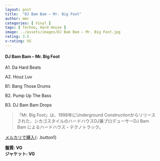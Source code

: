 ```yaml
---
layout: post
title:  "DJ Bam Bam – Mr. Big Foot"
author: mmr
categories: [ Vinyl ]
tags: [ Techno, Hard House ]
image: ../assets/images/DJ Bam Bam – Mr. Big Foot.jpg
rating: 3.5
v-rating: VG
---
```


#### DJ Bam Bam – Mr. Big Foot

A1. Da Hard Beats

A2. Houz Luv

B1. Bang Those Drums

B2. Pump Up The Bass

B3. DJ Bam Bam Drops

> 「Mr. Big Foot」は、1998年にUnderground Constructionからリリースされた、シカゴスタイルのハードハウスDJ兼プロデューサーDJ Bam Bam によるハードハウス・テクノトラック。

[メルカリで購入](https://jp.mercari.com/item/m57199645919){: .button1}

<div class="mt-4 mb-4 d-flex align-items-center">
<strong class="mr-1">盤質: VG</strong>
</div>
<div class="mt-4 mb-4 d-flex align-items-center">
<strong class="mr-1">ジャケット: VG</strong>
</div>